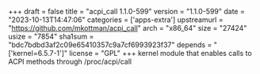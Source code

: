 +++
draft = false
title = "acpi_call 1.1.0-599"
version = "1.1.0-599"
date = "2023-10-13T14:47:06"
categories = ['apps-extra']
upstreamurl = "https://github.com/mkottman/acpi_call"
arch = "x86_64"
size = "27424"
usize = "7854"
sha1sum = "bdc7bdbd3af2c09e65410357c9a7cf6993923f37"
depends = "['kernel=6.5.7-1']"
license = "GPL"
+++
kernel module that enables calls to ACPI methods through /proc/acpi/call